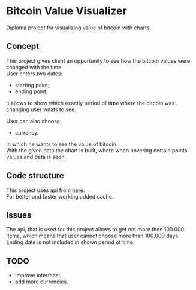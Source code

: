 # Bitcoin Value Visualizer
Diploma project for visualizing value of bitcoin with charts.

## Concept 
This project gives client an opportunity to see how the bitcoin values were changed with the time.  
User enters two dates:  
* starting point;
* ending point.  

it allows to show which exactly period of time where the bitcoin was changing user wnats to see.  

User can also choose:  
* currency.  

in which he wants to see the value of bitcoin.  
With the given data the chart is built, where when hovering certain points values and data is seen.

## Code structure
This project uses api from [here](https://www.coinapi.io/).  
For better and faster working added cache.

## Issues
The api, that is used for this project allows to get not more then 100.000 items, which means that user cannot choose more than 100.000 days.  
Ending date is not included in shown period of time.

## TODO
* improve interface;
* add more currencies.
